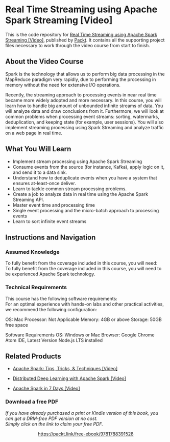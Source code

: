# Real Time Streaming using Apache Spark Streaming [Video]
This is the code repository for [Real Time Streaming using Apache Spark Streaming [Video]](https://www.packtpub.com/big-data-and-business-intelligence/real-time-streaming-using-apache-spark-streaming-video?utm_source=github&utm_medium=repository&utm_campaign=9781788391528), published by [Packt](https://www.packtpub.com/?utm_source=github). It contains all the supporting project files necessary to work through the video course from start to finish.
## About the Video Course
Spark is the technology that allows us to perform big data processing in the MapReduce paradigm very rapidly, due to performing the processing in memory without the need for extensive I/O operations.

Recently, the streaming approach to processing events in near real time became more widely adopted and more necessary. In this course, you will learn how to handle big amount of unbounded infinite streams of data. You will analyze data and draw conclusions from it. Furthermore, we will look at common problems when processing event streams: sorting, watermarks, deduplication, and keeping state (for example, user sessions). You will also implement streaming processing using Spark Streaming and analyze traffic on a web page in real time.


<H2>What You Will Learn</H2>
<DIV class=book-info-will-learn-text>
<UL>
<LI>Implement stream processing using Apache Spark Streaming 
<LI>Consume events from the source (for instance, Kafka), apply logic on it, and send it to a data sink. 
<LI>Understand how to deduplicate events when you have a system that ensures at-least-once deliver. 
<LI>Learn to tackle common stream processing problems. 
<LI>Create a job to analyze data in real time using the Apache Spark Streaming API. 
<LI>Master event time and processing time 
<LI>Single event processing and the micro-batch approach to processing events 
<LI>Learn to sort infinite event streams </LI></UL></DIV>

## Instructions and Navigation
### Assumed Knowledge
To fully benefit from the coverage included in this course, you will need:<br/>
To fully benefit from the coverage included in this course, you will need to be experienced Apache Spark technology.
### Technical Requirements
This course has the following software requirements:<br/>
For an optimal experience with hands-on labs and other practical activities, we recommend the following configuration:

OS: Mac Processor: Not Applicable Memory: 4GB or above Storage: 50GB free space

Software Requirements OS: Windows or Mac Browser: Google Chrome Atom IDE, Latest Version Node.js LTS installed

## Related Products
* [Apache Spark: Tips, Tricks, & Techniques [Video]](https://www.packtpub.com/application-development/apache-spark-tips-tricks-techniques-video?utm_source=github&utm_medium=repository&utm_campaign=9781789801125)

* [Distributed Deep Learning with Apache Spark [Video]](https://www.packtpub.com/big-data-and-business-intelligence/distributed-deep-learning-apache-spark-video?utm_source=github&utm_medium=repository&utm_campaign=9781838553838)

* [Apache Spark in 7 Days [Video]](https://www.packtpub.com/application-development/apache-spark-7-days-video?utm_source=github&utm_medium=repository&utm_campaign=9781789809145)

### Download a free PDF

 <i>If you have already purchased a print or Kindle version of this book, you can get a DRM-free PDF version at no cost.<br>Simply click on the link to claim your free PDF.</i>
<p align="center"> <a href="https://packt.link/free-ebook/9781788391528">https://packt.link/free-ebook/9781788391528 </a> </p>
